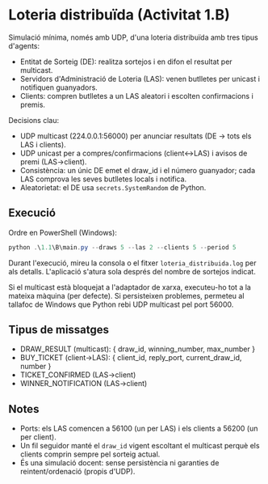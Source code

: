 # Loteria distribuïda (Activitat 1.B)

Simulació mínima, només amb UDP, d'una loteria distribuïda amb tres tipus d'agents:

- Entitat de Sorteig (DE): realitza sortejos i en difon el resultat per multicast.
- Servidors d'Administració de Loteria (LAS): venen butlletes per unicast i notifiquen guanyadors.
- Clients: compren butlletes a un LAS aleatori i escolten confirmacions i premis.

Decisions clau:
- UDP multicast (224.0.0.1:56000) per anunciar resultats (DE → tots els LAS i clients).
- UDP unicast per a compres/confirmacions (client↔LAS) i avisos de premi (LAS→client).
- Consistència: un únic DE emet el draw_id i el número guanyador; cada LAS comprova les seves butlletes locals i notifica.
- Aleatorietat: el DE usa `secrets.SystemRandom` de Python.

## Execució

Ordre en PowerShell (Windows):

```powershell
python .\1.1\B\main.py --draws 5 --las 2 --clients 5 --period 5
```

Durant l'execució, mireu la consola o el fitxer `loteria_distribuida.log` per als detalls. L'aplicació s'atura sola després del nombre de sortejos indicat.

Si el multicast està bloquejat a l'adaptador de xarxa, executeu-ho tot a la mateixa màquina (per defecte). Si persisteixen problemes, permeteu al tallafoc de Windows que Python rebi UDP multicast pel port 56000.

## Tipus de missatges
- DRAW_RESULT (multicast): { draw_id, winning_number, max_number }
- BUY_TICKET (client→LAS): { client_id, reply_port, current_draw_id, number }
- TICKET_CONFIRMED (LAS→client)
- WINNER_NOTIFICATION (LAS→client)

## Notes
- Ports: els LAS comencen a 56100 (un per LAS) i els clients a 56200 (un per client).
- Un fil seguidor manté el `draw_id` vigent escoltant el multicast perquè els clients comprin sempre pel sorteig actual.
- És una simulació docent: sense persistència ni garanties de reintent/ordenació (propis d'UDP).
